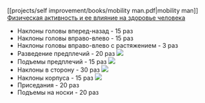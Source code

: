 [[projects/self improvement/books/mobility man.pdf|mobility man]]
[Физическая активность и ее влияние на здоровье человека](https://habr.com/ru/post/525364/)

- Наклоны головы вперед-назад - 15 раз
- Наклоны головы вправо-влево - 15 раз
- Наклоны головы вправо-влево с растяжением - 3 раз
- Разведение предплечий - 20 раз
![](https://habrastorage.org/r/w1560/getpro/habr/upload_files/603/0ba/335/6030ba33565ff900da04d9607f4e42c7.png)
- Подъемы предплечий - 15 раз
![](https://habrastorage.org/r/w1560/getpro/habr/upload_files/b2d/dfb/5dc/b2ddfb5dc52b48c9b8c22efe700f74b5.png)
- Наклоны в сторону - 30 раз
![](https://habrastorage.org/r/w1560/getpro/habr/upload_files/224/f16/4bd/224f164bd7431a1c5ac3e1c4d3a3af7a.png)
- Наклоны корпуса - 15 раз
![](https://habrastorage.org/r/w1560/getpro/habr/upload_files/6e7/2c2/73c/6e72c273c65234346ede2ccc35b81a02.png)
- Приседания - 20 раз
- Подъемы на носки - 20 раз